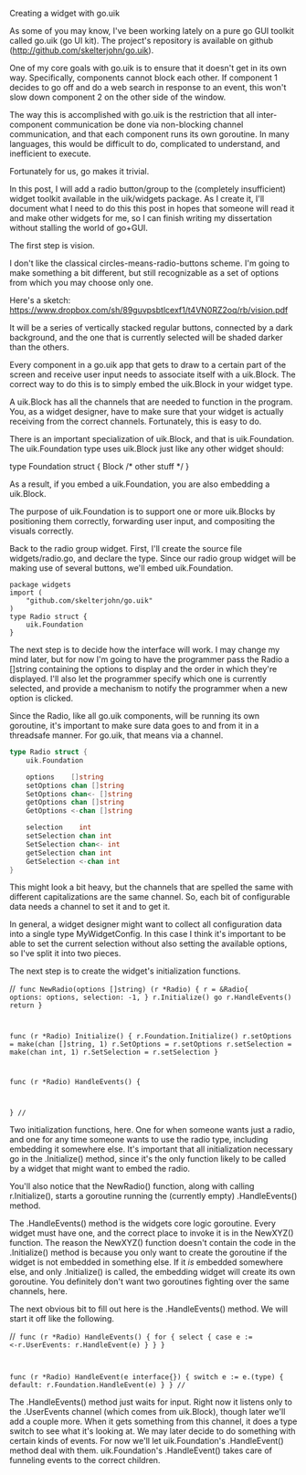 Creating a widget with go.uik

As some of you may know, I've been working lately on a pure go GUI toolkit called go.uik (go UI kit). The project's repository is available on github (http://github.com/skelterjohn/go.uik).

One of my core goals with go.uik is to ensure that it doesn't get in its own way. Specifically, components cannot block each other. If component 1 decides to go off and do a web search in response to an event, this won't slow down component 2 on the other side of the window.

The way this is accomplished with go.uik is the restriction that all inter-component communication be done via non-blocking channel communication, and that each component runs its own goroutine. In many languages, this would be difficult to do, complicated to understand, and inefficient to execute.

Fortunately for us, go makes it trivial.

In this post, I will add a radio button/group to the (completely insufficient) widget toolkit available in the uik/widgets package. As I create it, I'll document what I need to do this this post in hopes that someone will read it and make other widgets for me, so I can finish writing my dissertation without stalling the world of go+GUI.

The first step is vision.

I don't like the classical circles-means-radio-buttons scheme. I'm going to make something a bit different, but still recognizable as a set of options from which you may choose only one.

Here's a sketch: https://www.dropbox.com/sh/89guvpsbtlcexf1/t4VN0RZ2oq/rb/vision.pdf

It will be a series of vertically stacked regular buttons, connected by a dark background, and the one that is currently selected will be shaded darker than the others.

Every component in a go.uik app that gets to draw to a certain part of the screen and receive user input needs to associate itself with a uik.Block. The correct way to do this is to simply embed the uik.Block in your widget type.

A uik.Block has all the channels that are needed to function in the program. You, as a widget designer, have to make sure that your widget is actually receiving from the correct channels. Fortunately, this is easy to do.

There is an important specialization of uik.Block, and that is uik.Foundation. The uik.Foundation type uses uik.Block just like any other widget should:

type Foundation struct {
  Block
  /* other stuff */
}

As a result, if you embed a uik.Foundation, you are also embedding a uik.Block.

The purpose of uik.Foundation is to support one or more uik.Blocks by positioning them correctly, forwarding user input, and compositing the visuals correctly.

Back to the radio group widget. First, I'll create the source file widgets/radio.go, and declare the type. Since our radio group widget will be making use of several buttons, we'll embed uik.Foundation.

    package widgets
    import (
        "github.com/skelterjohn/go.uik"
    )
    type Radio struct {
        uik.Foundation
    }

The next step is to decide how the interface will work. I may change my mind later, but for now I'm going to have the programmer pass the Radio a []string containing the options to display and the order in which they're displayed. I'll also let the programmer specify which one is currently selected, and provide a mechanism to notify the programmer when a new option is clicked.

Since the Radio, like all go.uik components, will be running its own goroutine, it's important to make sure data goes to and from it in a threadsafe manner. For go.uik, that means via a channel.


```go
type Radio struct {
	uik.Foundation

	options    []string
	setOptions chan []string
	SetOptions chan<- []string
	getOptions chan []string
	GetOptions <-chan []string

	selection    int
	setSelection chan int
	SetSelection chan<- int
	getSelection chan int
	GetSelection <-chan int
}
```

This might look a bit heavy, but the channels that are spelled the same with different capitalizations are the same channel. So, each bit of configurable data needs a channel to set it and to get it.

In general, a widget designer might want to collect all configuration data into a single type MyWidgetConfig. In this case I think it's important to be able to set the current selection without also setting the available options, so I've split it into two pieces.

The next step is to create the widget's initialization functions.

//<code>
func NewRadio(options []string) (r *Radio) {
	r = &Radio{
		options:   options,
		selection: -1,
	}
	r.Initialize()
	go r.HandleEvents()
	return
}

func (r *Radio) Initialize() {
	r.Foundation.Initialize()
	r.setOptions = make(chan []string, 1)
	r.SetOptions = r.setOptions
	r.setSelection = make(chan int, 1)
	r.SetSelection = r.setSelection
}

func (r *Radio) HandleEvents() {

}
//</code>

Two initialization functions, here. One for when someone wants just a radio, and one for any time someone wants to use the radio type, including embedding it somewhere else. It's important that all initialization necessary go in the .Initialize() method, since it's the only function likely to be called by a widget that might want to embed the radio.

You'll also notice that the NewRadio() function, along with calling r.Initialize(), starts a goroutine running the (currently empty) .HandleEvents() method.

The .HandleEvents() method is the widgets core logic goroutine. Every widget must have one, and the correct place to invoke it is in the NewXYZ() function. The reason the NewXYZ() function doesn't contain the code in the .Initialize() method is because you only want to create the goroutine if the widget is not embedded in something else. If it *is* embedded somewhere else, and only .Initialize() is called, the embedding widget will create its own goroutine. You definitely don't want two goroutines fighting over the same channels, here.

The next obvious bit to fill out here is the .HandleEvents() method. We will start it off like the following.

//<code>
func (r *Radio) HandleEvents() {
	for {
		select {
		case e := <-r.UserEvents:
			r.HandleEvent(e)
		}
	}
}

func (r *Radio) HandleEvent(e interface{}) {
	switch e := e.(type) {
	default:
		r.Foundation.HandleEvent(e)
	}
}
//</code>

The .HandleEvents() method just waits for input. Right now it listens only to the .UserEvents channel (which comes from uik.Block), though later we'll add a couple more. When it gets something from this channel, it does a type switch to see what it's looking at. We may later decide to do something with certain kinds of events. For now we'll let uik.Foundation's .HandleEvent() method deal with them. uik.Foundation's .HandleEvent() takes care of funneling events to the correct children.